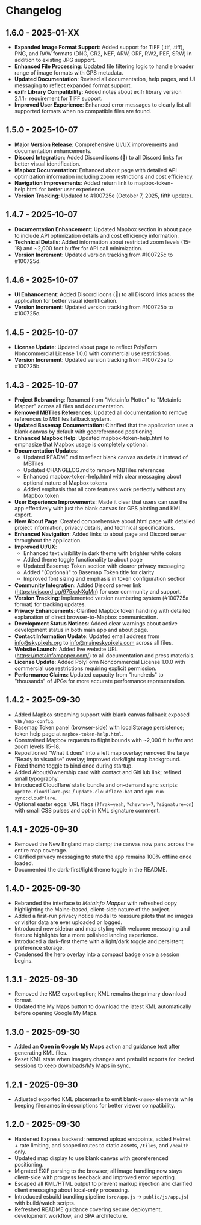# Changelog

## 1.6.0 - 2025-01-XX
- **Expanded Image Format Support**: Added support for TIFF (.tif, .tiff), PNG, and RAW formats (DNG, CR2, NEF, ARW, ORF, RW2, PEF, SRW) in addition to existing JPG support.
- **Enhanced File Processing**: Updated file filtering logic to handle broader range of image formats with GPS metadata.
- **Updated Documentation**: Revised all documentation, help pages, and UI messaging to reflect expanded format support.
- **exifr Library Compatibility**: Added notes about exifr library version 2.1.1+ requirement for TIFF support.
- **Improved User Experience**: Enhanced error messages to clearly list all supported formats when no compatible files are found.

## 1.5.0 - 2025-10-07
- **Major Version Release**: Comprehensive UI/UX improvements and documentation enhancements.
- **Discord Integration**: Added Discord icons (💬) to all Discord links for better visual identification.
- **Mapbox Documentation**: Enhanced about page with detailed API optimization information including zoom restrictions and cost efficiency.
- **Navigation Improvements**: Added return link to mapbox-token-help.html for better user experience.
- **Version Tracking**: Updated to #100725e (October 7, 2025, fifth update).

## 1.4.7 - 2025-10-07
- **Documentation Enhancement**: Updated Mapbox section in about page to include API optimization details and cost efficiency information.
- **Technical Details**: Added information about restricted zoom levels (15-18) and ~2,000 foot buffer for API call minimization.
- **Version Increment**: Updated version tracking from #100725c to #100725d.

## 1.4.6 - 2025-10-07
- **UI Enhancement**: Added Discord icons (💬) to all Discord links across the application for better visual identification.
- **Version Increment**: Updated version tracking from #100725b to #100725c.

## 1.4.5 - 2025-10-07
- **License Update**: Updated about page to reflect PolyForm Noncommercial License 1.0.0 with commercial use restrictions.
- **Version Increment**: Updated version tracking from #100725a to #100725b.

## 1.4.3 - 2025-10-07
- **Project Rebranding**: Renamed from "Metainfo Plotter" to "Metainfo Mapper" across all files and documentation.
- **Removed MBTiles References**: Updated all documentation to remove references to MBTiles fallback system.
- **Updated Basemap Documentation**: Clarified that the application uses a blank canvas by default with georeferenced positioning.
- **Enhanced Mapbox Help**: Updated mapbox-token-help.html to emphasize that Mapbox usage is completely optional.
- **Documentation Updates**:
  - Updated README.md to reflect blank canvas as default instead of MBTiles
  - Updated CHANGELOG.md to remove MBTiles references
  - Enhanced mapbox-token-help.html with clear messaging about optional nature of Mapbox tokens
  - Added emphasis that all core features work perfectly without any Mapbox token
- **User Experience Improvements**: Made it clear that users can use the app effectively with just the blank canvas for GPS plotting and KML export.
- **New About Page**: Created comprehensive about.html page with detailed project information, privacy details, and technical specifications.
- **Enhanced Navigation**: Added links to about page and Discord server throughout the application.
- **Improved UI/UX**:
  - Enhanced text visibility in dark theme with brighter white colors
  - Added theme toggle functionality to about page
  - Updated Basemap Token section with clearer privacy messaging
  - Added "(Optional)" to Basemap Token title for clarity
  - Improved font sizing and emphasis in token configuration section
- **Community Integration**: Added Discord server link (https://discord.gg/975xxNXgMn) for user community and support.
- **Version Tracking**: Implemented version numbering system (#100725a format) for tracking updates.
- **Privacy Enhancements**: Clarified Mapbox token handling with detailed explanation of direct browser-to-Mapbox communication.
- **Development Status Notices**: Added clear warnings about active development status in both main app and about page.
- **Contact Information Update**: Updated email address from info@skypixels.org to info@maineskypixels.com across all files.
- **Website Launch**: Added live website URL (https://metainfomapper.com/) to all documentation and press materials.
- **License Update**: Added PolyForm Noncommercial License 1.0.0 with commercial use restrictions requiring explicit permission.
- **Performance Claims**: Updated capacity from "hundreds" to "thousands" of JPGs for more accurate performance representation.

## 1.4.2 - 2025-09-30
- Added Mapbox streaming support with blank canvas fallback exposed via `/map-config`.
- Basemap Token panel (browser-side) with localStorage persistence; token help page at `mapbox-token-help.html`.
- Constrained Mapbox requests to flight bounds with ~2,000 ft buffer and zoom levels 15–18.
- Repositioned "What it does" into a left map overlay; removed the large "Ready to visualise" overlay; improved dark/light map background.
- Fixed theme toggle to bind once during startup.
- Added About/Ownership card with contact and GitHub link; refined small typography.
- Introduced Cloudflare/ static bundle and on-demand sync scripts: `update-cloudflare.ps1` / `update-cloudflare.bat` and `npm run sync:cloudflare`.
- Optional easter eggs: URL flags (`?frak=yeah`, `?chevron=7`, `?signature=on`) with small CSS pulses and opt-in KML signature comment.

## 1.4.1 - 2025-09-30
- Removed the New England map clamp; the canvas now pans across the entire map coverage.
- Clarified privacy messaging to state the app remains 100% offline once loaded.
- Documented the dark-first/light theme toggle in the README.

## 1.4.0 - 2025-09-30
- Rebranded the interface to *Metainfo Mapper* with refreshed copy highlighting the Maine-based, client-side nature of the project.
- Added a first-run privacy notice modal to reassure pilots that no images or visitor data are ever uploaded or logged.
- Introduced new sidebar and map styling with welcome messaging and feature highlights for a more polished landing experience.
- Introduced a dark-first theme with a light/dark toggle and persistent preference storage.
- Condensed the hero overlay into a compact badge once a session begins.

## 1.3.1 - 2025-09-30
- Removed the KMZ export option; KML remains the primary download format.
- Updated the My Maps button to download the latest KML automatically before opening Google My Maps.

## 1.3.0 - 2025-09-30
- Added an **Open in Google My Maps** action and guidance text after generating KML files.
- Reset KML state when imagery changes and prebuild exports for loaded sessions to keep downloads/My Maps in sync.

## 1.2.1 - 2025-09-30
- Adjusted exported KML placemarks to emit blank `<name>` elements while keeping filenames in descriptions for better viewer compatibility.

## 1.2.0 - 2025-09-30
- Hardened Express backend: removed upload endpoints, added Helmet + rate limiting, and scoped routes to static assets, `/tiles`, and `/health` only.
- Updated map display to use blank canvas with georeferenced positioning.
- Migrated EXIF parsing to the browser; all image handling now stays client-side with progress feedback and improved error reporting.
- Escaped all KML/HTML output to prevent markup injection and clarified client messaging about local-only processing.
- Introduced esbuild bundling pipeline (`src/app.js` → `public/js/app.js`) with build/watch scripts.
- Refreshed README guidance covering secure deployment, development workflow, and SPA architecture.